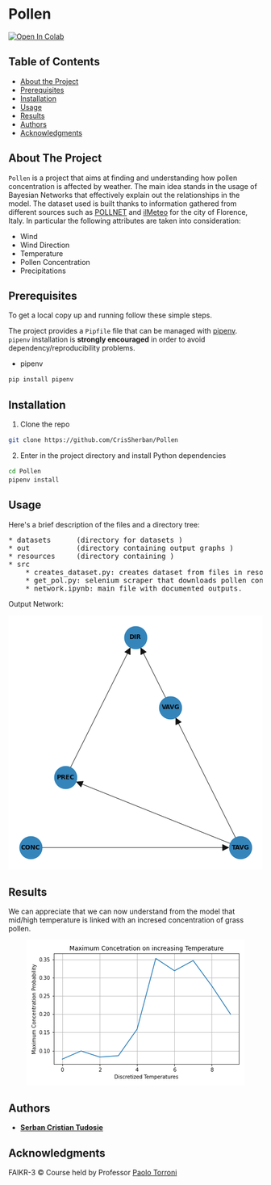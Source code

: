 # Pollen
[![Open In Colab](https://colab.research.google.com/assets/colab-badge.svg)](https://colab.research.google.com/github/CrisSherban/Pollen/blob/master/src/network.ipynb)

## Table of Contents

* [About the Project](#about-the-project)
* [Prerequisites](#prerequisites)
* [Installation](#installation)
* [Usage](#usage)
* [Results](#results)
* [Authors](#authors)
* [Acknowledgments](#acknowledgments)

## About The Project

```Pollen``` is a project that aims at finding and understanding how pollen concentration is affected by weather. The
main idea stands in the usage of Bayesian Networks that effectively explain out the relationships in the model. The
dataset used is built thanks to information gathered from different sources such as
[POLLNET](http://www.pollnet.it/default_it.asp)
and [ilMeteo](https://www.ilmeteo.it/portale/archivio-meteo) for the city of Florence, Italy. In particular the
following attributes are taken into consideration:

* Wind
* Wind Direction
* Temperature
* Pollen Concentration
* Precipitations

## Prerequisites

To get a local copy up and running follow these simple steps.

The project provides a ```Pipfile``` file that can be managed with [pipenv](https://github.com/pypa/pipenv).  
```pipenv``` installation is **strongly encouraged** in order to avoid dependency/reproducibility problems.

* pipenv

```sh
pip install pipenv
```

## Installation

1. Clone the repo

```sh
git clone https://github.com/CrisSherban/Pollen
```

2. Enter in the project directory and install Python dependencies

```sh
cd Pollen
pipenv install
```

## Usage

Here's a brief description of the files and a directory tree:
<pre>
* datasets      (directory for datasets ) 
* out           (directory containing output graphs )
* resources     (directory containing )
* src
    * creates_dataset.py: creates dataset from files in resources directory.
    * get_pol.py: selenium scraper that downloads pollen concentration from Pollnet.
    * network.ipynb: main file with documented outputs.
</pre>    

Output Network:

<p align='center'>
  <img src="out/network.png" />
</p>

## Results

We can appreciate that we can now understand from the model that mid/high temperature is linked with an incresed
concentration of grass pollen.

<p align='center'>
  <img src="out/inc_temp.png" />
</p>

## Authors

* [**Serban Cristian Tudosie**](https://github.com/CrisSherban)

## Acknowledgments

FAIKR-3 © Course held by Professor [Paolo Torroni](https://scholar.google.com/citations?user=uOZZjwsAAAAJ&hl=en)
